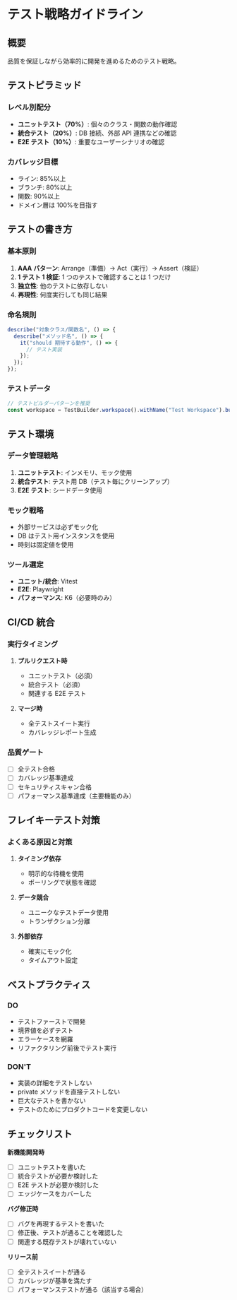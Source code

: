 # テスト戦略ガイドライン

## 概要

品質を保証しながら効率的に開発を進めるためのテスト戦略。

## テストピラミッド

### レベル別配分

- **ユニットテスト（70%）**: 個々のクラス・関数の動作確認
- **統合テスト（20%）**: DB 接続、外部 API 連携などの確認
- **E2E テスト（10%）**: 重要なユーザーシナリオの確認

### カバレッジ目標

- ライン: 85%以上
- ブランチ: 80%以上
- 関数: 90%以上
- ドメイン層は 100%を目指す

## テストの書き方

### 基本原則

1. **AAA パターン**: Arrange（準備）→ Act（実行）→ Assert（検証）
2. **1 テスト 1 検証**: 1 つのテストで確認することは 1 つだけ
3. **独立性**: 他のテストに依存しない
4. **再現性**: 何度実行しても同じ結果

### 命名規則

```typescript
describe("対象クラス/関数名", () => {
  describe("メソッド名", () => {
    it("should 期待する動作", () => {
      // テスト実装
    });
  });
});
```

### テストデータ

```typescript
// テストビルダーパターンを推奨
const workspace = TestBuilder.workspace().withName("Test Workspace").build();
```

## テスト環境

### データ管理戦略

1. **ユニットテスト**: インメモリ、モック使用
2. **統合テスト**: テスト用 DB（テスト毎にクリーンアップ）
3. **E2E テスト**: シードデータ使用

### モック戦略

- 外部サービスは必ずモック化
- DB はテスト用インスタンスを使用
- 時刻は固定値を使用

### ツール選定

- **ユニット/統合**: Vitest
- **E2E**: Playwright
- **パフォーマンス**: K6（必要時のみ）

## CI/CD 統合

### 実行タイミング

1. **プルリクエスト時**

   - ユニットテスト（必須）
   - 統合テスト（必須）
   - 関連する E2E テスト

2. **マージ時**
   - 全テストスイート実行
   - カバレッジレポート生成

### 品質ゲート

- [ ] 全テスト合格
- [ ] カバレッジ基準達成
- [ ] セキュリティスキャン合格
- [ ] パフォーマンス基準達成（主要機能のみ）

## フレイキーテスト対策

### よくある原因と対策

1. **タイミング依存**

   - 明示的な待機を使用
   - ポーリングで状態を確認

2. **データ競合**

   - ユニークなテストデータ使用
   - トランザクション分離

3. **外部依存**
   - 確実にモック化
   - タイムアウト設定

## ベストプラクティス

### DO

- テストファーストで開発
- 境界値を必ずテスト
- エラーケースを網羅
- リファクタリング前後でテスト実行

### DON'T

- 実装の詳細をテストしない
- private メソッドを直接テストしない
- 巨大なテストを書かない
- テストのためにプロダクトコードを変更しない

## チェックリスト

**新機能開発時**

- [ ] ユニットテストを書いた
- [ ] 統合テストが必要か検討した
- [ ] E2E テストが必要か検討した
- [ ] エッジケースをカバーした

**バグ修正時**

- [ ] バグを再現するテストを書いた
- [ ] 修正後、テストが通ることを確認した
- [ ] 関連する既存テストが壊れていない

**リリース前**

- [ ] 全テストスイートが通る
- [ ] カバレッジが基準を満たす
- [ ] パフォーマンステストが通る（該当する場合）
